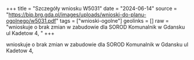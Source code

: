 +++
title = "Szczegóły wniosku W5031"
date = "2024-06-14"
source = "https://bip.brg.gda.pl/images/uploads/wnioski-do-planu-ogolnego/w5031.pdf"
tags = ["wnioski-ogolne"]
geolinks = []
raw = "wnioskuje o brak zmian w zabudowie dla SOROD Komunalnik w Gdansku ul Kadetow 4, "
+++

wnioskuje o brak zmian w zabudowie dla SOROD Komunalnik w Gdansku ul Kadetow
4,



